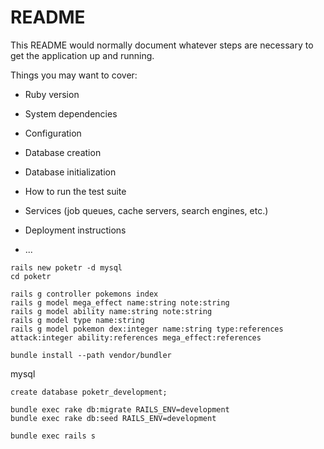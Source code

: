 # README

This README would normally document whatever steps are necessary to get the
application up and running.

Things you may want to cover:

* Ruby version

* System dependencies

* Configuration

* Database creation

* Database initialization

* How to run the test suite

* Services (job queues, cache servers, search engines, etc.)

* Deployment instructions

* ...

~~~
rails new poketr -d mysql
cd poketr

rails g controller pokemons index
rails g model mega_effect name:string note:string
rails g model ability name:string note:string
rails g model type name:string
rails g model pokemon dex:integer name:string type:references attack:integer ability:references mega_effect:references
~~~

~~~
bundle install --path vendor/bundler
~~~

mysql

~~~
create database poketr_development;
~~~

~~~
bundle exec rake db:migrate RAILS_ENV=development
bundle exec rake db:seed RAILS_ENV=development

bundle exec rails s
~~~
